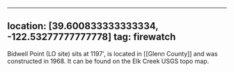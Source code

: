 
---
location: [39.600833333333334, -122.53277777777778]
tag: firewatch
---

Bidwell Point (LO site) sits at 1197', is located in [[Glenn County]] and was constructed in 1968. It can be found on the Elk Creek USGS topo map.
